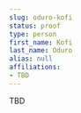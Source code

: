 ```yaml
---
slug: oduro-kofi
status: proof
type: person
first_name: Kofi
last_name: Oduro
alias: null
affiliations:
- TBD
---
```


TBD

